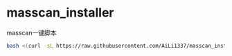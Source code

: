 # masscan_installer
masscan一键脚本
```bash
bash <(curl -sL https://raw.githubusercontent.com/AiLi1337/masscan_installer/blob/main/masscan_installer.sh)